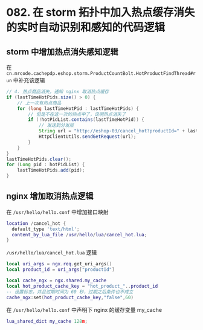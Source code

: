 # 082. 在 storm 拓扑中加入热点缓存消失的实时自动识别和感知的代码逻辑

## storm 中增加热点消失感知逻辑
在 `cn.mrcode.cachepdp.eshop.storm.ProductCountBolt.HotProductFindThread#run` 中补充该逻辑

```java
// 4. 热点商品消失，通知 nginx 取消热点缓存
if (lastTimeHotPids.size() > 0) {
    // 上一次有热点商品
    for (long lastTimeHotPid : lastTimeHotPids) {
        // 但是不在这一次的热点中了，说明热点消失了
        if (!hotPidList.contains(lastTimeHotPid)) {
            // 发送到分发层
            String url = "http://eshop-03/cancel_hot?productId=" + lastTimeHotPid;
            HttpClientUtils.sendGetRequest(url);
        }
    }
}
lastTimeHotPids.clear();
for (Long pid : hotPidList) {
    lastTimeHotPids.add(pid);
}
```

## nginx 增加取消热点逻辑
在 `/usr/hello/hello.conf` 中增加接口映射

```lua
location /cancel_hot {
  default_type 'text/html';
  content_by_lua_file /usr/hello/lua/cancel_hot.lua;
}
```

`/usr/hello/lua/cancel_hot.lua` 逻辑

```lua
local uri_args = ngx.req.get_uri_args()
local product_id = uri_args["productId"]

local cache_ngx = ngx.shared.my_cache
local hot_product_cache_key = "hot_product_"..product_id
-- 设置标志，并且过期时间为 60 秒，过期之后条件也不成立
cache_ngx:set(hot_product_cache_key,"false",60)
```

在 `/usr/hello/hello.conf` 中声明下 nginx 的缓存变量 my_cache

```lua
lua_shared_dict my_cache 128m;
```


<iframe  height="500px" width="100%" frameborder=0 allowfullscreen="true" :src="$withBase('/ads.html')"></iframe>